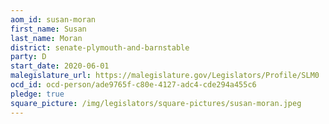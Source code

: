 ```yaml
---
aom_id: susan-moran
first_name: Susan
last_name: Moran
district: senate-plymouth-and-barnstable
party: D
start_date: 2020-06-01
malegislature_url: https://malegislature.gov/Legislators/Profile/SLM0
ocd_id: ocd-person/ade9765f-c80e-4127-adc4-cde294a455c6
pledge: true
square_picture: /img/legislators/square-pictures/susan-moran.jpeg
---
```

